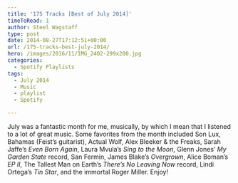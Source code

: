 ```yaml
---
title: '175 Tracks [Best of July 2014]'
timeToRead: 1 
author: Steel Wagstaff
type: post
date: 2014-08-27T17:12:51+00:00
url: /175-tracks-best-july-2014/
hero: /images/2016/11/IMG_2402-299x200.jpg
categories:
  - Spotify Playlists
tags:
  - July 2014
  - Music
  - playlist
  - Spotify

---
```

July was a fantastic month for me, musically, by which I mean that I listened to a lot of great music. Some favorites from the month included Son Lux, Bahamas (Feist&#8217;s guitarist), Actual Wolf, Alex Bleeker & the Freaks, Sarah Jaffe&#8217;s _Even Born Again_, Laura Mvula&#8217;s _Sing to the Moon_, Glenn Jones&#8217; _My Garden State_ record, San Fermin, James Blake&#8217;s _Overgrown_, Alice Boman&#8217;s _EP II_, The Tallest Man on Earth&#8217;s _There&#8217;s No Leaving Now_ record, Lindi Ortega&#8217;s _Tin Star_, and the immortal Roger Miller. Enjoy!